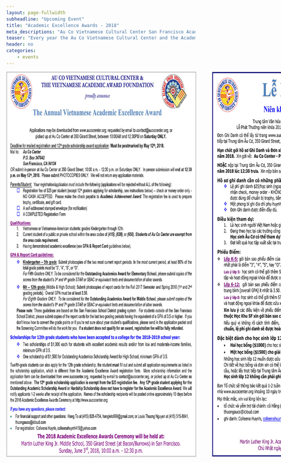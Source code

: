```yaml
---
layout: page-fullwidth
subheadline: "Upcoming Event"
title: "Academic Excellence Awards - 2018"
meta_descriptions: "Au Co Vietnamese Cultural Center San Francisco Academic Excellence Awards"
teaser: "Every year the Au Co Vietnamese Cultural Center and the Academic Awards Foundation recognizes students of Vietnamese descent who have excelled academically in an annual awards ceremony."
header: no
categories:
    - events
---
```

<!--more-->
<!--
## Updates: Video & Photos

Please click <a href="https://www.dropbox.com/sh/12rai2sklxu9mzg/AACeUS5fCA3uoh8cqW5yxutwa?dl=0" target="_blank">here</a> for photos of event.

<table style="border-color: #cccccc; margin-left: auto; margin-right: auto;" border="1" width="100%">
<tbody>
<tr style="padding: 2rem 0.625rem 0.5625rem 0.625rem">
<td align="center" style="padding: 2rem 0.625rem 0.5625rem 0.625rem">
<p style="text-align: center;"><iframe style="border:1px solid #cccccc" src="https://www.youtube.com/embed/4I3wPxG3g08" width="560" height="315" frameborder="0" allowfullscreen=""></iframe></p>
</td>
</tr>
</tbody>
</table>

<hr>
-->

<div class="small-12 columns" style="padding: 0px; border-bottom: none;" markdown="1">

<img width="100%" style="border: 1px solid #cccccc" src="/files/2018/awards/2018 LPT Announcement English.jpg">
<br />
<img width="100%" style="border: 1px solid #cccccc" src="/files/2018/awards/2018 LPT Announcement Vietnamese.jpg">
<br />
<hr>

At the end of the academic school year, qualified students from San Francisco schools and other schools in the surrounding area attend this momentous event which honors their academic achievements in front of friends and family. Multiple scholarships of at least $1,000 each are also awarded to qualified 12th grade applicants who have been accepted into college.

The application process for the academic awards and the scholarships have certain requirements and a strict deadline, so we encourage applicants to start the process early.

<!--
Please click <a href="http://aucocenter.org/files/2016/awards/Quang Cao LPT16-p2.pdf" target="_blank">here for list of award recipients (danh sách các học sinh được lãnh thưởng)</a>.

<em>(Please scroll to bottom of page for links to access various related documents including applications, and video and photo gallery documenting the event after it has occurred)</em>
-->

<img width="100%" style="border: 1px solid #cccccc" src="/files/2018/awards/2018 Scholarship Announcement.jpg">

<span style="color: #C70216; font-weight: bold;">Academic Excellence Awards Application (Vietnamese): </span> <a href="{{ site.baseurl }}/files/2018/awards/2018 LPT Application Vietnamese.pdf" target="_blank"><em>click <u>here</u> to view or download</em></a><br />

<span style="color: #C70216; font-weight: bold;">Academic Excellence Awards Application (English): </span> <a href="{{ site.baseurl }}/files/2018/awards/2018 LPT Application English.pdf" target="_blank"><em>click <u>here</u> to view or download</em></a><br />

<span style="color: #C70216; font-weight: bold;">Scholarship Application: </span> <a href="{{ site.baseurl }}/files/2018/awards/2018 Scholarship Application.pdf" target="_blank"><em>click <u>here</u> to view or download</em></a><br /><br />

<!--
## Video

<table style="border-color: #cccccc; margin-left: auto; margin-right: auto;" border="1" width="100%">
<tbody>
<tr style="padding: 2rem 0.625rem 0.5625rem 0.625rem">
<td align="center" style="padding: 2rem 0.625rem 0.5625rem 0.625rem">
<p style="text-align: center;"><iframe style="border:1px solid #cccccc" src="https://www.youtube.com/embed/HClC1GpChzg" width="560" height="315" frameborder="0" allowfullscreen=""></iframe></p>
</td>
</tr>
</tbody>
</table>

## Photo Gallery

Please click on image below to access a dropbox photo gallery of this event.

<a href="https://www.dropbox.com/sh/9dgpz4q1yie8kr6/AAChoDG7i8nU-OJ-ubS9PUlNa?dl=0" target="_blank">
<img width="100%" style="border: 1px solid #cccccc" src="{{ site.baseurl }}/images/Le-phat-thuong-2016-dropbox-thumbnails.jpg"></a>
-->

{% include next-previous-post-in-category %}

</div>
